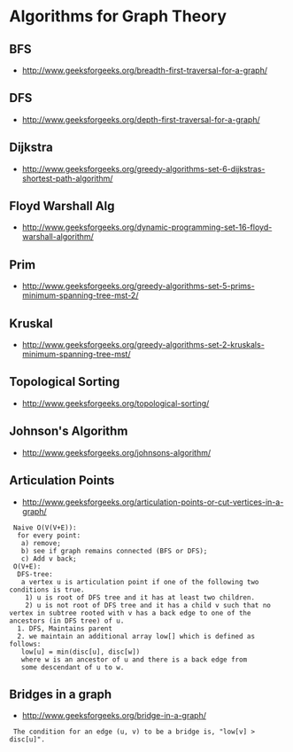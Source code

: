 # Algorithms for Graph Theory

## BFS
- http://www.geeksforgeeks.org/breadth-first-traversal-for-a-graph/

## DFS
- http://www.geeksforgeeks.org/depth-first-traversal-for-a-graph/

## Dijkstra
- http://www.geeksforgeeks.org/greedy-algorithms-set-6-dijkstras-shortest-path-algorithm/

## Floyd Warshall Alg
- http://www.geeksforgeeks.org/dynamic-programming-set-16-floyd-warshall-algorithm/

## Prim
- http://www.geeksforgeeks.org/greedy-algorithms-set-5-prims-minimum-spanning-tree-mst-2/

## Kruskal
- http://www.geeksforgeeks.org/greedy-algorithms-set-2-kruskals-minimum-spanning-tree-mst/

## Topological Sorting
- http://www.geeksforgeeks.org/topological-sorting/

## Johnson's Algorithm
- http://www.geeksforgeeks.org/johnsons-algorithm/

## Articulation Points
- http://www.geeksforgeeks.org/articulation-points-or-cut-vertices-in-a-graph/
```
 Naive O(V(V+E)):
  for every point:
   a) remove;
   b) see if graph remains connected (BFS or DFS);
   c) Add v back;
 O(V+E):
  DFS-tree:
   a vertex u is articulation point if one of the following two conditions is true.
    1) u is root of DFS tree and it has at least two children.
    2) u is not root of DFS tree and it has a child v such that no vertex in subtree rooted with v has a back edge to one of the ancestors (in DFS tree) of u.
  1. DFS, Maintains parent
  2. we maintain an additional array low[] which is defined as follows:
   low[u] = min(disc[u], disc[w]) 
   where w is an ancestor of u and there is a back edge from 
   some descendant of u to w.
```

## Bridges in a graph
- http://www.geeksforgeeks.org/bridge-in-a-graph/
```
 The condition for an edge (u, v) to be a bridge is, "low[v] > disc[u]".
```
